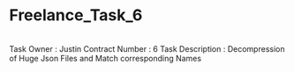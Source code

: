 # Freelance_Task_6

<br> Task Owner : Justin
Contract Number : 6
Task Description : Decompression of Huge Json Files and Match corresponding Names
